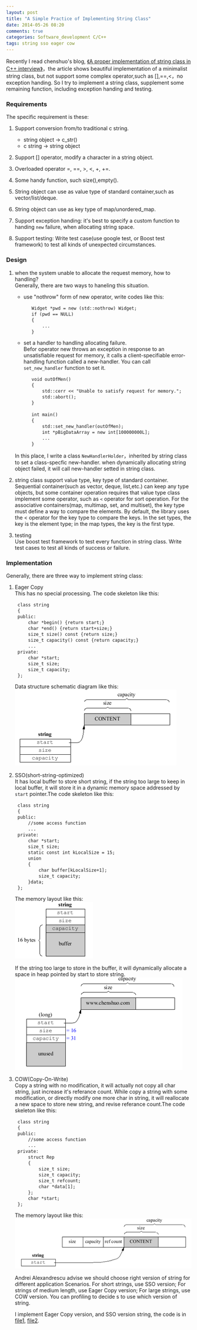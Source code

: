 ```yaml
---
layout: post
title: "A Simple Practice of Implementing String Class"
date: 2014-05-26 08:20
comments: true
categories: Software_development C/C++
tags: string sso eager cow 
---
```



Recently I read chenshuo's blog, [《A proper implementation of string class in C++ interview》][link1]，the article shows beautiful implementation of a minimalist string class, but not support some complex operator,such as [],==,<，no exception handing. So I try to implement a string class, supplement some remaining function, including exception handing and testing.

<!--more-->

###  Requirements

The specific requirement is these:

1. Support conversion from/to traditional c string.

	* string object -> c_str()
	* c string -> string object

2. Support [] operator, modify a character in a string object.
3. Overloaded operator =, ==, >, <, +, +=.
4. Some handy function, such size(),empty().
5. String object can use as value type of standard container,such as vector/list/deque.
6. String object can use as key type of map/unordered_map.
7. Support exception handing: it's best to specify a custom function to handing `new` failure, when allocating string space.
8. Support testing: Write test case(use google test, or Boost test framework) to test all kinds of unexpected circumstances.

###  Design

1. when the system unable to allocate the request memory, how to handling?  
   Generally, there are two ways to haneling this situation.
   - use "nothrow" form of new operator, write codes like this:

			Widget *pwd = new (std::nothrow) Widget;
			if (pwd == NULL)
			{
				...
			}

   - set a handler to handling allocating failure.  
   Befor operator new throws an exception in response to an unsatisfiable request for memory, it calls a client-specifiable error-handling function called a new-handler. You can call `set_new_handler` function to set it.


			void outOfMen()
			{
				std::cerr << "Unable to satisfy request for memory.";
				std::abort();
			}

			int main()
			{
				std::set_new_handler(outOfMen);
				int *pBigDataArray = new int[100000000L];
				...
			}

	In this place, I write a class `NewHandlerHolder`，inherited by string class to set a class-specfic new-handler. when dynamically allocating string object failed, it will call new-handler setted in string class.

2. string class support value type, key type of standard container.  
   Sequential container(such as vector, deque, list,etc.) can keep any type objects, but some container operation requires that value type class implement some operator, such as `<` operator for sort operation. For the associative containers(map, multimap, set, and multiset), the key type must define a way to compare the elements. By default, the library uses the < operator for the key type to compare the keys. In the set types, the key is the element type; in the map types, the key is the first type.   

3. testing  
   Use boost test framework to test every function in string class. Write test cases to test all kinds of success or failure.

###  Implementation  
Generally, there are three way to  implement string class:

1. Eager Copy  
   This has no special processing. The code skeleton like this:  

		class string
		{
		public:
			char *begin() {return start;}
			char *end()	{return start+size;}
			size_t size() const {return size;}	
			size_t capacity() const {return capacity;}
			...
		private:
			char *start;
			size_t size;
			size_t capacity;
		};

   Data structure schematic diagram like this:  
   ![aaa][pic1]

2. SSO(short-string-optimized)  
   It has local buffer to store short string, if the string too large to keep in local buffer, it will store it in a dynamic memory space addressed by `start` pointer.The code skeleton like this:

		class string
		{
		public:
			//some access function
			...
		private:
			char *start;
			size_t size;
			static const int kLocalSize = 15;
			union
			{
				char buffer[kLocalSize+1];
				size_t capacity;
			}data;
		};

   The memory layout like this:  
   ![bbb][pic2]

   If the string too large to store in the buffer, it will dynamically allocate a space in heap pointed by start to store string.  
   ![ccc][pic3]

3. COW(Copy-On-Write)  
   Copy a string with no modification, it will actually not copy all char string, just increase it's referance count. While copy a string with some modification, or directly modify one more char in string, it will reallocate a new space to store new string, and revise referance count.The code skeleton like this:

		class string
		{
		public:
			//some access function
			...
		private:
			struct Rep
			{
				size_t size;
				size_t capacity;
				size_t refcount;
				char *data[1];
			};
			char *start;
		};

   The memory layout like this:  
   ![ddd][pic4]

   Andrei Alexandrescu advise we should choose right version of string for different application Scenarios. For short strings, use SSO version; For strings of medium length, use Eager Copy version; For large strings, use COW version. You can profiling to decide s to use which version of string.

   I implement Eager Copy version, and SSO version string, the code is in [file1][link2], [file2][link3].


[pic1]: /assets/images/string1.png
[pic2]: /assets/images/string2.png
[pic3]: /assets/images/string3.png
[pic4]: /assets/images/string4.png

[link1]: http://coolshell.cn/articles/10478.html
[link2]: https://github.com/baozh/string/blob/master/include/string_eager.h
[link3]: https://github.com/baozh/string/blob/master/include/string_sso.h

